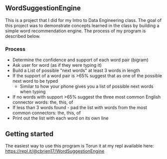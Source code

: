 ## WordSuggestionEngine
This is a project that I did for my Intro to Data Engineering class. The goal of this project was to demonstrate concepts learned in the class by building a simple word recommendation engine. The process of my program is described below.<br>

### Process
* Determine the confidence and support of each word pair (bigram)
* Ask user for word (as if they were typing it)
* Build a List of possible "next words" at least 3 words in length
* If the support of a word pair is >65% suggest that as one of the possible next word to be typed
    * Similar to how your phone gives you a list of possible next words when typing
* If no words with support >65% suggest the three most common English connector words: the, this, of
* If less than 3 words found - pad the list with words from the most common connectors: the, this, of
* Print out the list with each word on its own line

## Getting started
The easiest way to use this program is Torun it at my repl available here: https://repl.it/@cbrien17/WordSuggestionEngine
